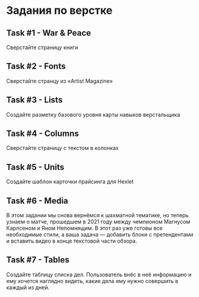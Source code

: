 # Задания по верстке

## Task #1 - War & Peace
Сверстайте страницу книги

## Task #2 - Fonts
Сверстайте странцу из «Artist Magazine»

## Task #3 - Lists
Создайте разметку базового уровня карты навыков верстальщика

## Task #4 - Columns
Сверстайте страницу с текстом в колонках

## Task #5 - Units
Создайте шаблон карточки прайсинга для Hexlet

## Task #6 - Media
В этом задании мы снова вернёмся к шахматной тематике, но теперь узнаем о матче, прошедшем в 2021 году между чемпионом Магнусом Карлсеном и Яном Непомнящим. В этот раз уже готовы все необходимые стили, а ваша задача — добавить блоки с претендентами и вставить видео в конце текстовой части обзора.

## Task #7 - Tables
Создайте таблицу списка дел. Пользователь внёс в неё информацию и ему хочется наглядно видеть, какие дела ему нужно совершить в каждый из дней.

